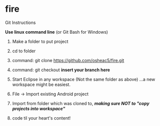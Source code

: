 fire
====

Git Instructions

**Use linux command line** (or Git Bash for Windows)

1) Make a folder to put project

2) cd to folder

3) command: git clone https://github.com/osheac5/fire.git

4) command: git checkout **insert your branch here**


4) Start Eclipse in any workspace (Not the same folder as above) ...a new workspace might be easiest.

5) File -> Import existing Android project

6) Import from folder which was cloned to, ***making sure NOT to "copy projects into workspace"***

7) code til your heart's content!
